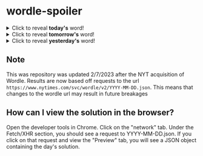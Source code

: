 # wordle-spoiler

<details>
  <summary>Click to reveal <b>today's</b> word!</summary>
  <br>
  <b> broom </b>
</details>

<details>
  <summary>Click to reveal <b>tomorrow's</b> word!</summary>
  <br>
  <b> snack </b>
</details>

<details>
  <summary>Click to reveal <b>yesterday's</b> word!</summary>
  <br>
  <b> ethic </b>
</details>

## Note
This was repository was updated 2/7/2023 after the NYT acquisition of Wordle. Results are now based off requests to the url `https://www.nytimes.com/svc/wordle/v2/YYYY-MM-DD.json`. This means that changes to the wordle url may result in future breakages

## How can I view the solution in the browser?
Open the developer tools in Chrome. Click on the "network" tab. Under the Fetch/XHR section, you should see a request to YYYY-MM-DD.json. If you click on that request and view the "Preview" tab, you will see a JSON object containing the day's solution.